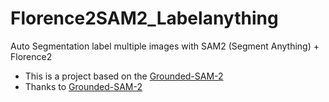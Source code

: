 # Florence2SAM2_Labelanything
Auto Segmentation label multiple images with SAM2 (Segment Anything) + Florence2

- This is a project based on the [Grounded-SAM-2](https://github.com/IDEA-Research/Grounded-SAM-2?tab=readme-ov-file#grounded-sam-2-florence-2-image-auto-labeling-demo)
- Thanks to [Grounded-SAM-2](https://github.com/IDEA-Research/Grounded-SAM-2?tab=readme-ov-file#grounded-sam-2-florence-2-image-auto-labeling-demo)
